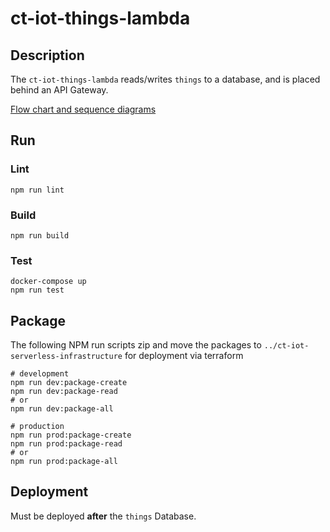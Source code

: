 # ct-iot-things-lambda

## Description
The `ct-iot-things-lambda` reads/writes `things` to a database, and is placed behind an API Gateway.

[Flow chart and sequence diagrams](./docs/DIAGRAMS.md)

## Run

### Lint
```
npm run lint
```
### Build
```
npm run build
```

### Test
```
docker-compose up
npm run test
```

## Package
The following NPM run scripts zip and move the packages to `../ct-iot-serverless-infrastructure` for deployment via 
terraform
```
# development
npm run dev:package-create
npm run dev:package-read
# or
npm run dev:package-all

# production
npm run prod:package-create
npm run prod:package-read
# or
npm run prod:package-all
```

## Deployment
Must be deployed **after** the `things` Database.
